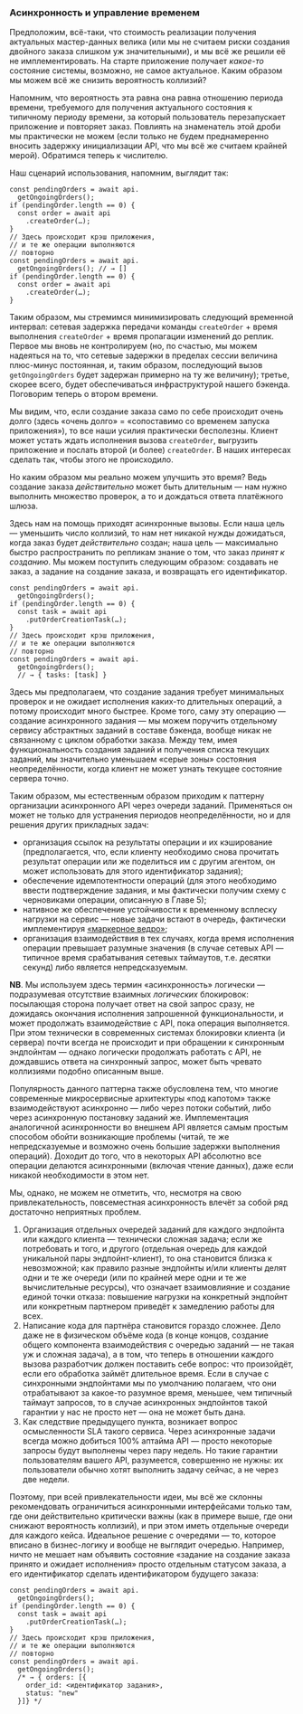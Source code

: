 ### Асинхронность и управление временем

Предположим, всё-таки, что стоимость реализации получения актуальных мастер-данных велика (или мы не считаем риски создания двойного заказа слишком уж значительными), и мы всё же решили её не имплементировать. На старте приложение получает *какое-то* состояние системы, возможно, не самое актуальное. Каким образом мы можем всё же снизить вероятность коллизий?

Напомним, что вероятность эта равна она равна отношению периода времени, требуемого для получения актуального состояния к типичному периоду времени, за который пользователь перезапускает приложение и повторяет заказ. Повлиять на знаменатель этой дроби мы практически не можем (если только не будем преднамеренно вносить задержку инициализации API, что мы всё же считаем крайней мерой). Обратимся теперь к числителю.

Наш сценарий использования, напомним, выглядит так:

```
const pendingOrders = await api.
  getOngoingOrders();
if (pendingOrder.length == 0) {
  const order = await api
    .createOrder(…);
}
// Здесь происходит крэш приложения,
// и те же операции выполняются
// повторно
const pendingOrders = await api.
  getOngoingOrders(); // → []
if (pendingOrder.length == 0) {
  const order = await api
    .createOrder(…);
}
```

Таким образом, мы стремимся минимизировать следующий временной интервал: сетевая задержка передачи команды `createOrder` + время выполнения `createOrder` + время пропагации изменений до реплик. Первое мы вновь не контролируем (но, по счастью, мы можем надеяться на то, что сетевые задержки в пределах сессии величина плюс-минус постоянная, и, таким образом, последующий вызов `getOngoingOrders` будет задержан примерно на ту же величину); третье, скорее всего, будет обеспечиваться инфраструктурой нашего бэкенда. Поговорим теперь о втором времени.

Мы видим, что, если создание заказа само по себе происходит очень долго (здесь «очень долго» = «сопоставимо со временем запуска приложения»), то все наши усилия практически бесполезны. Клиент может устать ждать исполнения вызова `createOrder`, выгрузить приложение и послать второй (и более) `createOrder`. В наших интересах сделать так, чтобы этого не происходило.

Но каким образом мы реально можем улучшить это время? Ведь создание заказа *действительно* может быть длительным — нам нужно выполнить множество проверок, а то и дождаться ответа платёжного шлюза.

Здесь нам на помощь приходят асинхронные вызовы. Если наша цель — уменьшить число коллизий, то нам нет никакой нужды дожидаться, когда заказ будет *действительно* создан; наша цель — максимально быстро распространить по репликам знание о том, что заказ *принят к созданию*. Мы можем поступить следующим образом: создавать не заказ, а задание на создание заказа, и возвращать его идентификатор.

```
const pendingOrders = await api.
  getOngoingOrders();
if (pendingOrder.length == 0) {
  const task = await api
    .putOrderCreationTask(…);
}
// Здесь происходит крэш приложения,
// и те же операции выполняются
// повторно
const pendingOrders = await api.
  getOngoingOrders(); 
  // → { tasks: [task] }
```

Здесь мы предполагаем, что создание задания требует минимальных проверок и не ожидает исполнения каких-то длительных операций, а потому происходит много быстрее. Кроме того, саму эту операцию — создание асинхронного задания — мы можем поручить отдельному сервису абстрактных заданий в составе бэкенда, вообще никак не связанному с циклом обработки заказа. Между тем, имея функциональность создания заданий и получения списка текущих заданий, мы значительно уменьшаем «серые зоны» состояния неопределённости, когда клиент не может узнать текущее состояние сервера точно.

Таким образом, мы естественным образом приходим к паттерну организации асинхронного API через очереди заданий. Применяться он может не только для устранения периодов неопределённости, но и для решения других прикладных задач:
  * организация ссылок на результаты операции и их кэширование (предполагается, что, если клиенту необходимо снова прочитать результат операции или же поделиться им с другим агентом, он может использовать для этого идентификатор задания);
  * обеспечение идемпотентности операций (для этого необходимо ввести подтверждение задания, и мы фактически получим схему с черновиками операции, описанную в Главе 5);
  * нативное же обеспечение устойчивости к временному всплеску нагрузки на сервис — новые задачи встают в очередь, фактически имплементируя [«маркерное ведро»](https://en.wikipedia.org/wiki/Token_bucket);
  * организация взаимодействия в тех случаях, когда время исполнения операции превышает разумные значения (в случае сетевых API — типичное время срабатывания сетевых таймаутов, т.е. десятки секунд) либо является непредсказуемым.

**NB**. Мы используем здесь термин «асинхронность» логически — подразумевая отсутствие взаимных *логических* блокировок: посылающая сторона получает ответ на свой запрос сразу, не дожидаясь окончания исполнения запрошенной функциональности, и может продолжать взаимодействие с API, пока операция выполняется. При этом технически в современных системах блокировки клиента (и сервера) почти всегда не происходит и при обращении к синхронным эндпойнтам — однако логически продолжать работать с API, не дождавшись ответа на синхронный запрос, может быть чревато коллизиями подобно описанным выше.

Популярность данного паттерна также обусловлена тем, что многие современные микросервисные архитектуры «под капотом» также взаимодействуют асинхронно — либо через потоки событий, либо через асинхронную постановку заданий же. Имплементация аналогичной асинхронности во внешнем API является самым простым способом обойти возникающие проблемы (читай, те же непредсказуемые и возможно очень большие задержки выполнения операций). Доходит до того, что в некоторых API абсолютно все операции делаются асинхронными (включая чтение данных), даже если никакой необходимости в этом нет.

Мы, однако, не можем не отметить, что, несмотря на свою привлекательность, повсеместная асинхронность влечёт за собой ряд достаточно неприятных проблем.

  1. Организация отдельных очередей заданий для каждого эндпойнта или каждого клиента — технически сложная задача; если же потребовать и того, и другого (отдельная очередь для каждой уникальной пары эндпойнт-клиент), то она становится близка к невозможной; как правило разные эндпойнты и/или клиенты делят одни и те же очереди (или по крайней мере одни и те же вычислительные ресурсы), что означает взаимовлияние и создание единой точки отказа: повышение нагрузки на конкретный эндпойнт или конкретным партнером приведёт к замедлению работы для всех.
  2. Написание кода для партнёра становится гораздо сложнее. Дело даже не в физическом объёме кода (в конце концов, создание общего компонента взаимодействия с очередью заданий — не такая уж и сложная задача), а в том, что теперь в отношении каждого вызова разработчик должен поставить себе вопрос: что произойдёт, если его обработка займёт длительное время. Если в случае с синхронными эндпойнтами мы по умолчанию полагаем, что они отрабатывают за какое-то разумное время, меньшее, чем типичный таймаут запросов, то в случае асинхронных эндпойнтов такой гарантии у нас не просто нет — она не может быть дана.
  3. Как следствие предыдущего пункта, возникает вопрос осмысленности SLA такого сервиса. Через асинхронные задачи всегда можно добиться 100% аптайма API — просто некоторые запросы будут выполнены через пару недель. Но такие гарантии пользователям вашего API, разумеется, совершенно не нужны: их пользователи обычно хотят выполнить задачу сейчас, а не через две недели.

Поэтому, при всей привлекательности идеи, мы всё же склонны рекомендовать ограничиться асинхронными интерфейсами только там, где они действительно критически важны (как в примере выше, где они снижают вероятность коллизий), и при этом иметь отдельные очереди для каждого кейса. Идеальное решение с очередями — то, которое вписано в бизнес-логику и вообще не выглядит очередью. Например, ничто не мешает нам объявить состояние «задание на создание заказа принято и ожидает исполнения» просто отдельным статусом заказа, а его идентификатор сделать идентификатором будущего заказа:

```
const pendingOrders = await api.
  getOngoingOrders();
if (pendingOrder.length == 0) {
  const task = await api
    .putOrderCreationTask(…);
}
// Здесь происходит крэш приложения,
// и те же операции выполняются
// повторно
const pendingOrders = await api.
  getOngoingOrders(); 
  /* → { orders: [{
    order_id: <идентификатор задания>,
    status: "new"
  }]} */
```